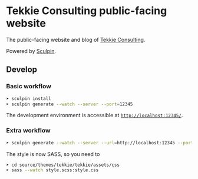 Tekkie Consulting public-facing website
=======================================

The public-facing website and blog of [Tekkie Consulting](http://tekkie.ro).

Powered by [Sculpin](http://sculpin.io).

## Develop

### Basic workflow
```bash
➤ sculpin install
➤ sculpin generate --watch --server --port=12345
```
The development environment is accessible at [`http://localhost:12345/`](http://localhost:12345/).

### Extra workflow

```bash
➤ sculpin generate --watch --server --url=http://localhost:12345 --port=12345
```

The style is now SASS, so you need to
```bash
➤ cd source/themes/tekkie/tekkie/assets/css
➤ sass --watch style.scss:style.css
```
